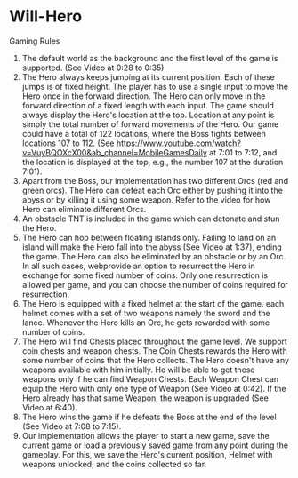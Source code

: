 # Will-Hero

Gaming Rules
1. The default world as the background and the first level of the game is supported. (See Video at 0:28 to 0:35)
2. The Hero always keeps jumping at its current position. Each of these jumps is of fixed height. The player has to use a single input to move the Hero once in the forward direction. The Hero can only move in the forward direction of a fixed length with each input. The game should always display the Hero's location at the top. Location at any point is simply the total number of forward movements of the Hero. Our game could have a total of 122 locations, where the Boss fights between locations 107 to 112. (See https://www.youtube.com/watch?v=VuyBQOXcX00&ab_channel=MobileGamesDaily at 7:01 to 7:12, and the location is displayed at the top, e.g., the number 107 at the duration 7:01). 
3. Apart from the Boss, our implementation has two different Orcs (red and green orcs). The Hero can defeat each Orc either by pushing it into the abyss or by killing it using some weapon. Refer to the video for how Hero can eliminate different Orcs.
4. An obstacle TNT is included in the game which can detonate and stun the Hero.
5. The Hero can hop between floating islands only. Failing to land on an island will make the Hero fall into the abyss (See Video at 1:37), ending the game. The Hero can also be eliminated by an obstacle or by an Orc. In all such cases, webprovide an option to resurrect the Hero in exchange for some fixed number of coins. Only one resurrection is allowed per game, and you can choose the number of coins required for resurrection.
6. The Hero is equipped with a fixed helmet at the start of the game. each helmet comes with a set of two weapons namely the sword and the lance. Whenever the Hero kills an Orc, he gets rewarded with some number of coins. 
7. The Hero will find Chests placed throughout the game level. We support coin chests and weapon chests. The Coin Chests rewards the Hero with some number of coins that the Hero collects. The Hero doesn't have any weapons available with him initially. He will be able to get these weapons only if he can find Weapon Chests. Each Weapon Chest can equip the Hero with only one type of Weapon (See Video at 0:42). If the Hero already has that same Weapon, the weapon is upgraded (See Video at 6:40).
8. The Hero wins the game if he defeats the Boss at the end of the level (See Video at 7:08 to 7:15). 
9. Our implementation allows the player to start a new game, save the current game or load a previously saved game from any point during the gameplay. For this, we save the Hero's current position, Helmet with weapons unlocked, and the coins collected so far.
